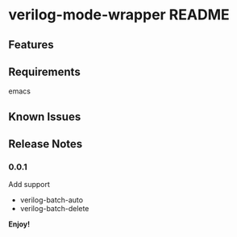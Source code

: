 # verilog-mode-wrapper README

## Features


## Requirements

emacs

## Known Issues

## Release Notes

### 0.0.1

Add support
* verilog-batch-auto
* verilog-batch-delete

**Enjoy!**
